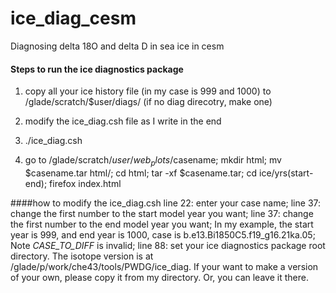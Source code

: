 # ice_diag_cesm
Diagnosing delta 18O and delta D in sea ice in cesm

#### Steps to run the ice diagnostics package
 
1. copy all your ice history file (in my case is 999 and 1000) to /glade/scratch/$user/diags/ (if no diag direcotry, make one)

2. modify the ice_diag.csh file as I write in the end

3. ./ice_diag.csh

4. go to /glade/scratch/$user/web_plots/$casename; mkdir html; mv $casename.tar html/; cd html; tar -xf $casename.tar; cd ice/yrs(start-end); firefox index.html

####how to modify the ice_diag.csh
line 22: enter your case name;
line 37: change the first number to the start model year you want;
line 37: change the first number to the end model year you want;
In my example, the start year is 999, and end year is 1000, case is b.e13.Bi1850C5.f19_g16.21ka.05;
Note *CASE_TO_DIFF* is invalid;
line 88: set your ice diagnostics package root directory. The isotope version is at /glade/p/work/che43/tools/PWDG/ice_diag.
If your want to make a version of your own, please copy it from my directory. Or, you can leave it there.